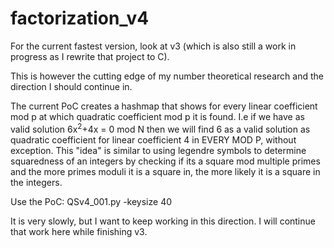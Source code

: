 # factorization_v4

For the current fastest version, look at v3 (which is also still a work in progress as I rewrite that project to C).

This is however the cutting edge of my number theoretical research and the direction I should continue in.

The current PoC creates a hashmap that shows for every linear coefficient mod p at which quadratic coefficient mod p it is found.
I.e if we have as valid solution 6x<sup>2</sup>+4x = 0 mod N then we will find 6 as a valid solution as quadratic coefficient for linear coefficient 4 in EVERY MOD P, without exception.
This "idea" is similar to using legendre symbols to determine squaredness of an integers by checking if its a square mod multiple primes and the more primes moduli it is a square in, the more likely it is a square in the integers.

Use the PoC: QSv4_001.py -keysize 40

It is very slowly, but I want to keep working in this direction. I will continue that work here while finishing v3.

